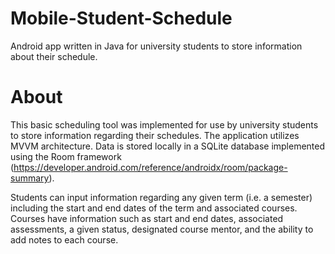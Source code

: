 # Mobile-Student-Schedule
Android app written in Java for university students to store information about their schedule.

# About
This basic scheduling tool was implemented for use by university students to store information regarding their schedules.
The application utilizes MVVM architecture. Data is stored locally in a SQLite database implemented using the Room framework (https://developer.android.com/reference/androidx/room/package-summary).

Students can input information regarding any given term (i.e. a semester) including the start and end dates of the term and associated courses.
Courses have information such as start and end dates, associated assessments, a given status, designated course mentor, and the ability to add notes to each course.
